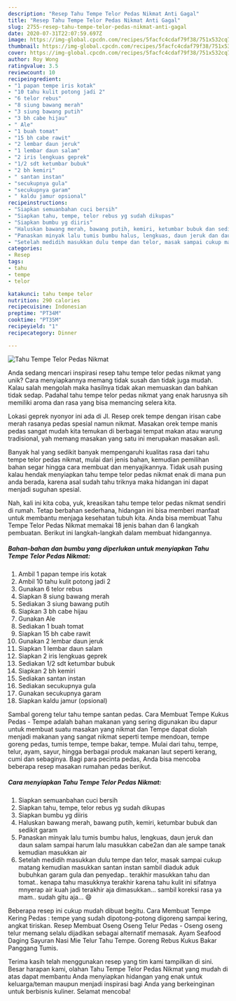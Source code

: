 ```yaml
---
description: "Resep Tahu Tempe Telor Pedas Nikmat Anti Gagal"
title: "Resep Tahu Tempe Telor Pedas Nikmat Anti Gagal"
slug: 2755-resep-tahu-tempe-telor-pedas-nikmat-anti-gagal
date: 2020-07-31T22:07:59.697Z
image: https://img-global.cpcdn.com/recipes/5facfc4cdaf79f38/751x532cq70/tahu-tempe-telor-pedas-nikmat-foto-resep-utama.jpg
thumbnail: https://img-global.cpcdn.com/recipes/5facfc4cdaf79f38/751x532cq70/tahu-tempe-telor-pedas-nikmat-foto-resep-utama.jpg
cover: https://img-global.cpcdn.com/recipes/5facfc4cdaf79f38/751x532cq70/tahu-tempe-telor-pedas-nikmat-foto-resep-utama.jpg
author: Roy Wong
ratingvalue: 3.5
reviewcount: 10
recipeingredient:
- "1 papan tempe iris kotak"
- "10 tahu kulit potong jadi 2"
- "6 telor rebus"
- "8 siung bawang merah"
- "3 siung bawang putih"
- "3 bh cabe hijau"
- " Ale"
- "1 buah tomat"
- "15 bh cabe rawit"
- "2 lembar daun jeruk"
- "1 lembar daun salam"
- "2 iris lengkuas geprek"
- "1/2 sdt ketumbar bubuk"
- "2 bh kemiri"
- " santan instan"
- "secukupnya gula"
- "secukupnya garam"
- " kaldu jamur opsional"
recipeinstructions:
- "Siapkan semuanbahan cuci bersih"
- "Siapkan tahu, tempe, telor rebus yg sudah dikupas"
- "Siapkan bumbu yg diiris"
- "Haluskan bawang merah, bawang putih, kemiri, ketumbar bubuk dan sedikit garam"
- "Panaskan minyak lalu tumis bumbu halus, lengkuas, daun jeruk dan daun salam sampai harum lalu masukkan cabe2an dan ale sampe tanak kemudian masukkan air"
- "Setelah medidih masukkan dulu tempe dan telor, masak sampai cukup matang kemudian masukkan santan instan sambil diaduk aduk bubuhkan garam gula dan penyedap.. terakhir masukkan tahu dan tomat.. kenapa tahu masukknya terakhir karena tahu kulit ini sifatnya mnyerap air kuah jadi terakhir aja dimasukkan... sambil koreksi rasa ya mam.. sudah gitu aja... 😄"
categories:
- Resep
tags:
- tahu
- tempe
- telor

katakunci: tahu tempe telor 
nutrition: 290 calories
recipecuisine: Indonesian
preptime: "PT34M"
cooktime: "PT35M"
recipeyield: "1"
recipecategory: Dinner

---
```



![Tahu Tempe Telor Pedas Nikmat](https://img-global.cpcdn.com/recipes/5facfc4cdaf79f38/751x532cq70/tahu-tempe-telor-pedas-nikmat-foto-resep-utama.jpg)

Anda sedang mencari inspirasi resep tahu tempe telor pedas nikmat yang unik? Cara menyiapkannya memang tidak susah dan tidak juga mudah. Kalau salah mengolah maka hasilnya tidak akan memuaskan dan bahkan tidak sedap. Padahal tahu tempe telor pedas nikmat yang enak harusnya sih memiliki aroma dan rasa yang bisa memancing selera kita.

Lokasi geprek nyonyor ini ada di Jl. Resep orek tempe dengan irisan cabe merah rasanya pedas spesial namun nikmat. Masakan orek tempe manis pedas sangat mudah kita temukan di berbagai tempat makan atau warung tradisional, yah memang masakan yang satu ini merupakan masakan asli.

Banyak hal yang sedikit banyak mempengaruhi kualitas rasa dari tahu tempe telor pedas nikmat, mulai dari jenis bahan, kemudian pemilihan bahan segar hingga cara membuat dan menyajikannya. Tidak usah pusing kalau hendak menyiapkan tahu tempe telor pedas nikmat enak di mana pun anda berada, karena asal sudah tahu triknya maka hidangan ini dapat menjadi suguhan spesial.


Nah, kali ini kita coba, yuk, kreasikan tahu tempe telor pedas nikmat sendiri di rumah. Tetap berbahan sederhana, hidangan ini bisa memberi manfaat untuk membantu menjaga kesehatan tubuh kita. Anda bisa membuat Tahu Tempe Telor Pedas Nikmat memakai 18 jenis bahan dan 6 langkah pembuatan. Berikut ini langkah-langkah dalam membuat hidangannya.

<!--inarticleads1-->

##### Bahan-bahan dan bumbu yang diperlukan untuk menyiapkan Tahu Tempe Telor Pedas Nikmat:

1. Ambil 1 papan tempe iris kotak
1. Ambil 10 tahu kulit potong jadi 2
1. Gunakan 6 telor rebus
1. Siapkan 8 siung bawang merah
1. Sediakan 3 siung bawang putih
1. Siapkan 3 bh cabe hijau
1. Gunakan  Ale
1. Sediakan 1 buah tomat
1. Siapkan 15 bh cabe rawit
1. Gunakan 2 lembar daun jeruk
1. Siapkan 1 lembar daun salam
1. Siapkan 2 iris lengkuas geprek
1. Sediakan 1/2 sdt ketumbar bubuk
1. Siapkan 2 bh kemiri
1. Sediakan  santan instan
1. Sediakan secukupnya gula
1. Gunakan secukupnya garam
1. Siapkan  kaldu jamur (opsional)


Sambal goreng telur tahu tempe santan pedas. Cara Membuat Tempe Kukus Pedas - Tempe adalah bahan makanan yang sering digunakan ibu dapur untuk membuat suatu masakan yang nikmat dan Tempe dapat diolah menjadi makanan yang sangat nikmat seperti tempe mendoan, tempe goreng pedas, tumis tempe, tempe bakar, tempe. Mulai dari tahu, tempe, telur, ayam, sayur, hingga berbagai produk makanan laut seperti kerang, cumi dan sebaginya. Bagi para pecinta pedas, Anda bisa mencoba beberapa resep masakan rumahan pedas berikut. 

<!--inarticleads2-->

##### Cara menyiapkan Tahu Tempe Telor Pedas Nikmat:

1. Siapkan semuanbahan cuci bersih
1. Siapkan tahu, tempe, telor rebus yg sudah dikupas
1. Siapkan bumbu yg diiris
1. Haluskan bawang merah, bawang putih, kemiri, ketumbar bubuk dan sedikit garam
1. Panaskan minyak lalu tumis bumbu halus, lengkuas, daun jeruk dan daun salam sampai harum lalu masukkan cabe2an dan ale sampe tanak kemudian masukkan air
1. Setelah medidih masukkan dulu tempe dan telor, masak sampai cukup matang kemudian masukkan santan instan sambil diaduk aduk bubuhkan garam gula dan penyedap.. terakhir masukkan tahu dan tomat.. kenapa tahu masukknya terakhir karena tahu kulit ini sifatnya mnyerap air kuah jadi terakhir aja dimasukkan... sambil koreksi rasa ya mam.. sudah gitu aja... 😄


Beberapa resep ini cukup mudah dibuat begitu. Cara Membuat Tempe Kering Pedas : tempe yang sudah dipotong-potong digoreng sampai kering, angkat tiriskan. Resep Membuat Oseng Oseng Telur Pedas - Oseng oseng telur memang selalu dijadikan sebagai alternatif memasak. Ayam Seafood Daging Sayuran Nasi Mie Telur Tahu Tempe. Goreng Rebus Kukus Bakar Panggang Tumis. 

Terima kasih telah menggunakan resep yang tim kami tampilkan di sini. Besar harapan kami, olahan Tahu Tempe Telor Pedas Nikmat yang mudah di atas dapat membantu Anda menyiapkan hidangan yang enak untuk keluarga/teman maupun menjadi inspirasi bagi Anda yang berkeinginan untuk berbisnis kuliner. Selamat mencoba!
